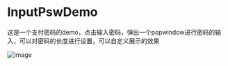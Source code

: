 # InputPswDemo
这是一个支付密码的demo，点击输入密码，弹出一个popwindow进行密码的输入，可以对密码的长度进行设置，可以自定义展示的效果

![image](https://github.com/MZCretin/InputPswDemo/blob/master/pics/1%E6%9C%88-07-2017%2013-41-07-1.gif)